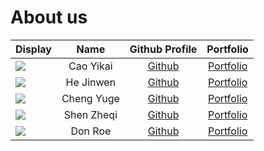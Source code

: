 # About us

Display | Name | Github Profile | Portfolio 
--------|:----:|:--------------:|:---------:
![](https://via.placeholder.com/100.png?text=Photo) | Cao Yikai | [Github](https://github.com/) | [Portfolio](docs/team/johndoe.md)
![](https://via.placeholder.com/100.png?text=Photo) | He Jinwen | [Github](https://github.com/sylviahe171) | [Portfolio](docs/team/johndoe.md)
![](https://via.placeholder.com/100.png?text=Photo) | Cheng Yuge | [Github](https://github.com/) | [Portfolio](docs/team/johndoe.md)
![](https://via.placeholder.com/100.png?text=Photo) | Shen Zheqi | [Github](https://github.com/zheqis12138/tp) | [Portfolio](docs/team/johndoe.md)
![](https://via.placeholder.com/100.png?text=Photo) | Don Roe | [Github](https://github.com/) | [Portfolio](docs/team/johndoe.md)
